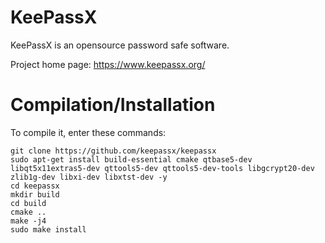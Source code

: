 # KeePassX
KeePassX is an opensource password safe software.

Project home page: https://www.keepassx.org/

# Compilation/Installation
To compile it, enter these commands:
```
git clone https://github.com/keepassx/keepassx
sudo apt-get install build-essential cmake qtbase5-dev libqt5x11extras5-dev qttools5-dev qttools5-dev-tools libgcrypt20-dev zlib1g-dev libxi-dev libxtst-dev -y
cd keepassx
mkdir build
cd build
cmake ..
make -j4
sudo make install
```
